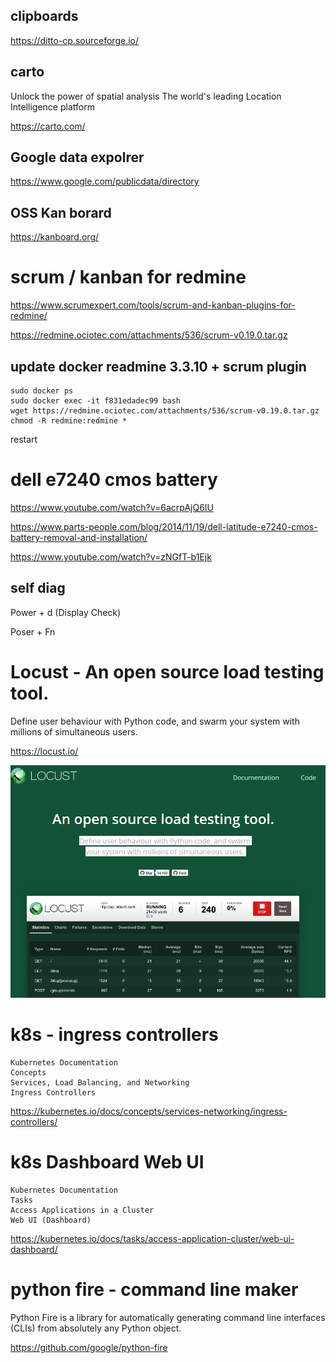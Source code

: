 ﻿
## clipboards

https://ditto-cp.sourceforge.io/ 

## carto 
Unlock the power of spatial analysis
The world's leading Location Intelligence platform

https://carto.com/ 

## Google data expolrer 

https://www.google.com/publicdata/directory

## OSS Kan borard

https://kanboard.org/ 


# scrum / kanban for redmine 

https://www.scrumexpert.com/tools/scrum-and-kanban-plugins-for-redmine/ 

https://redmine.ociotec.com/attachments/536/scrum-v0.19.0.tar.gz

## update docker readmine 3.3.10 + scrum plugin 

    sudo docker ps
    sudo docker exec -it f831edadec99 bash
    wget https://redmine.ociotec.com/attachments/536/scrum-v0.19.0.tar.gz 
    chmod -R redmine:redmine *

restart 

  
# dell e7240 cmos battery 

https://www.youtube.com/watch?v=6acrpAjQ6IU


https://www.parts-people.com/blog/2014/11/19/dell-latitude-e7240-cmos-battery-removal-and-installation/ 

https://www.youtube.com/watch?v=zNGfT-b1Ejk

## self diag 

Power + d (Display Check)

Poser + Fn 

# Locust - An open source load testing tool.


Define user behaviour with Python code, and swarm your system with millions of simultaneous users. 


<https://locust.io/>

![2020 10 23 Locust Screenfile](/pic/2020-10-23-locust-screenfile.png)

# k8s - ingress controllers 

    Kubernetes Documentation
    Concepts
    Services, Load Balancing, and Networking
    Ingress Controllers 


https://kubernetes.io/docs/concepts/services-networking/ingress-controllers/ 

# k8s Dashboard Web UI 
    Kubernetes Documentation
    Tasks
    Access Applications in a Cluster
    Web UI (Dashboard)


https://kubernetes.io/docs/tasks/access-application-cluster/web-ui-dashboard/
  
# python fire  - command line maker 

Python Fire is a library for automatically generating command line interfaces (CLIs) from absolutely any Python object.

https://github.com/google/python-fire
